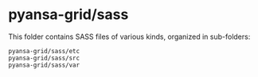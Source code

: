 # pyansa-grid/sass

This folder contains SASS files of various kinds, organized in sub-folders:

    pyansa-grid/sass/etc
    pyansa-grid/sass/src
    pyansa-grid/sass/var
